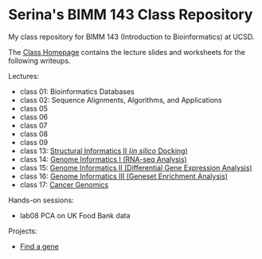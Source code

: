 # Serina's BIMM 143 Class Repository
My class repository for BIMM 143 (Introduction to Bioinformatics) at UCSD.

The [Class Homepage](https://bioboot.github.io/bimm143_F18/) contains the lecture slides and worksheets for the following writeups.

Lectures:
- class 01: Bioinformatics Databases
- class 02: Sequence Alignments, Algorithms, and Applications
- class 05
- class 06
- class 07
- class 08
- class 09
- class 13: [Structural Informatics II (*in silico* Docking)](https://github.com/serinahuang/bimm143/tree/master/class13)
- class 14: [Genome Informatics I (RNA-seq Analysis)](https://github.com/serinahuang/bimm143/tree/master/class14)
- class 15: [Genome Informatics II (Differential Gene Expression Analysis)](https://github.com/serinahuang/bimm143/tree/master/class15)
- class 16: [Genome Informatics III (Geneset Enrichment Analysis)](https://github.com/serinahuang/bimm143/tree/master/class16)
- class 17: [Cancer Genomics](https://github.com/serinahuang/bimm143/tree/master/class17)

Hands-on sessions:
- lab08 PCA on UK Food Bank data

Projects:
- [Find a gene](https://github.com/serinahuang/bimm143/tree/master/find_a_gene)
